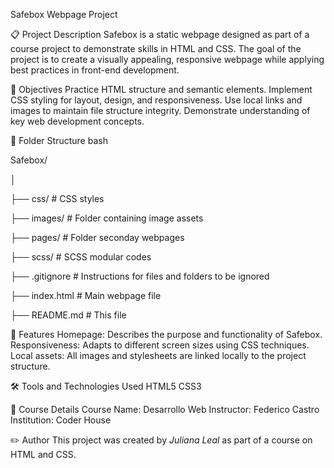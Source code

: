 Safebox Webpage Project

📋 Project Description
Safebox is a static webpage designed as part of a course project to demonstrate skills in HTML and CSS. The goal of the project is to create a visually appealing, responsive webpage while applying best practices in front-end development.

🎯 Objectives
Practice HTML structure and semantic elements.
Implement CSS styling for layout, design, and responsiveness.
Use local links and images to maintain file structure integrity.
Demonstrate understanding of key web development concepts.

📁 Folder Structure
bash 

Safebox/

│

├── css/              # CSS styles

├── images/           # Folder containing image assets

├── pages/            # Folder seconday webpages

├── scss/            # SCSS modular codes

├── .gitignore        # Instructions for files and folders to be ignored

├── index.html        # Main webpage file

├── README.md         # This file


🌟 Features
Homepage: Describes the purpose and functionality of Safebox.
Responsiveness: Adapts to different screen sizes using CSS techniques.
Local assets: All images and stylesheets are linked locally to the project structure.


🛠️ Tools and Technologies Used
HTML5
CSS3

📌 Course Details
Course Name: Desarrollo Web
Instructor: Federico Castro
Institution: Coder House

✏️ Author
This project was created by *Juliana Leal* as part of a course on HTML and CSS.
